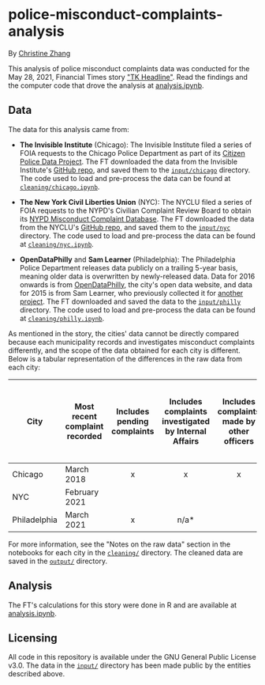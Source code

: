 # police-misconduct-complaints-analysis

By [Christine Zhang](mailto:christine.zhang@ft.com)

This analysis of police misconduct complaints data was conducted for the May 28, 2021, Financial Times story ["TK Headline"](). Read the findings and the computer code that drove the analysis at [analysis.ipynb](https://github.com/Financial-Times/police-misconduct-complaints-analysis/blob/main/analysis.ipynb).

## Data

The data for this analysis came from:

- **The Invisible Institute** (Chicago): The Invisible Institute filed a series of FOIA requests to the Chicago Police Department as part of its [Citizen Police Data Project](https://invisible.institute/police-data). The FT downloaded the data from the Invisible Institute's [GitHub repo](https://github.com/invinst/chicago-police-data/), and saved them to the [`input/chicago`](https://github.com/Financial-Times/police-misconduct-complaints-analysis/tree/main/input/chicago) directory. The code used to load and pre-process the data can be found at [`cleaning/chicago.ipynb`](https://github.com/Financial-Times/police-misconduct-complaints-analysis/blob/main/cleaning/chicago.ipynb).

- **The New York Civil Liberties Union** (NYC): The NYCLU filed a series of FOIA requests to the NYPD's Civilian Complaint Review Board to obtain its [NYPD Misconduct Complaint Database](https://www.nyclu.org/en/campaigns/nypd-misconduct-database). The FT downloaded the data from the NYCLU's [GitHub repo](https://github.com/new-york-civil-liberties-union/NYPD-Misconduct-Complaint-Database-Updated), and saved them to the [`input/nyc`](https://github.com/Financial-Times/police-misconduct-complaints-analysis/tree/main/input/nyc) directory. The code used to load and pre-process the data can be found at [`cleaning/nyc.ipynb`](https://github.com/Financial-Times/police-misconduct-complaints-analysis/blob/main/cleaning/nyc.ipynb).

- **OpenDataPhilly** and **Sam Learner** (Philadelphia): The Philadelphia Police Department releases data publicly on a trailing 5-year basis, meaning older data is overwritten by newly-released data. Data for 2016 onwards is from [OpenDataPhilly](https://www.opendataphilly.org/dataset/police-complaints), the city's open data website, and data for 2015 is from Sam Learner, who previously collected it for [another project](https://github.com/sdl60660/philly_police_complaints). The FT downloaded and saved the data to the [`input/philly`](https://github.com/Financial-Times/police-misconduct-complaints-analysis/tree/main/input/philly) directory. The code used to load and pre-process the data can be found at [`cleaning/philly.ipynb`](https://github.com/Financial-Times/police-misconduct-complaints-analysis/blob/main/cleaning/philly.ipynb).

As mentioned in the story, the cities' data cannot be directly compared because each municipality records and investigates misconduct complaints differently, and the scope of the data obtained for each city is different. Below is a tabular representation of the differences in the raw data from each city:

| City 	| Most recent complaint recorded 	| Includes pending complaints 	| Includes complaints investigated by Internal Affairs 	| Includes complaints made by other officers 	| Multiple officers can be named under a single complaint 	| The same officer be named in multiple allegations under a single complaint 	| Each row in the data is a separate allegation 	|
|-	|-	|:-:	|:-:	|:-:	|:-:	|:-:	|:-:	|
| Chicago 	| March 2018 	| x 	| x 	| x 	| x 	|  	| x 	|
| NYC 	| February 2021 	|  	|  	|  	| x 	| x 	| x 	|
| Philadelphia | March 2021 	| x 	| n/a* 	|  	| x 	| x 	| x 	|

For more information, see the "Notes on the raw data" section in the notebooks for each city in the [`cleaning/`](https://github.com/Financial-Times/police-misconduct-complaints-analysis/tree/main/cleaning) directory. The cleaned data are saved in the [`output/`](https://github.com/Financial-Times/police-misconduct-complaints-analysis/tree/main/output) directory.

## Analysis

The FT's calculations for this story were done in R and are available at [analysis.ipynb](https://github.com/Financial-Times/police-misconduct-complaints-analysis/blob/main/analysis.ipynb).


## Licensing

All code in this repository is available under the GNU General Public License v3.0. The data in the [`input/`](https://github.com/Financial-Times/police-misconduct-complaints-analysis/tree/main/input) directory has been made public by the entities described above.
